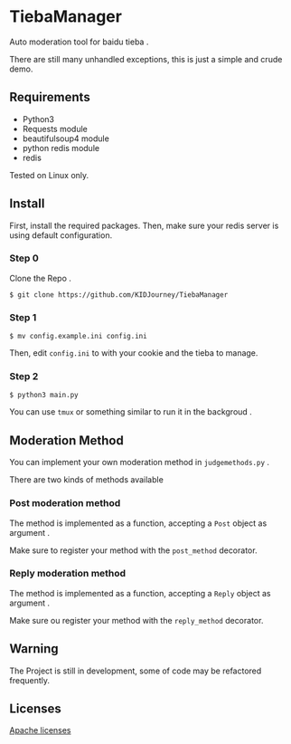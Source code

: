 # TiebaManager
Auto moderation tool for baidu tieba .

There are still many unhandled exceptions, this is just a simple and crude demo.

## Requirements
* Python3
* Requests module
* beautifulsoup4 module
* python redis module
* redis

Tested on Linux only.

## Install

First, install the required packages. Then, make sure your redis server is using default configuration.

### Step 0
Clone the Repo .
```
$ git clone https://github.com/KIDJourney/TiebaManager
```
### Step 1
```
$ mv config.example.ini config.ini
```

Then, edit ```config.ini``` to with your cookie and the tieba to manage.

### Step 2
```
$ python3 main.py 
```
You can use ```tmux``` or something similar to run it in the backgroud .

## Moderation Method

You can implement your own moderation method in ```judgemethods.py``` .

There are two kinds of methods available

### Post moderation method

The method is implemented as a function, accepting a ```Post``` object as argument .

Make sure to register your method with the ```post_method``` decorator.

### Reply moderation method

The method is implemented as a function, accepting a ```Reply``` object as argument .

Make sure ou register your method with the ```reply_method``` decorator.

## Warning

The Project is still in development, some of code may be refactored frequently.

## Licenses
[Apache licenses](http://choosealicense.com/licenses/apache-2.0/)